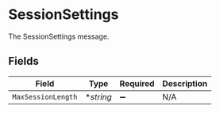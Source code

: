 # SessionSettings

The SessionSettings message.


## Fields

| Field              | Type               | Required           | Description        |
| ------------------ | ------------------ | ------------------ | ------------------ |
| `MaxSessionLength` | **string*          | :heavy_minus_sign: | N/A                |
